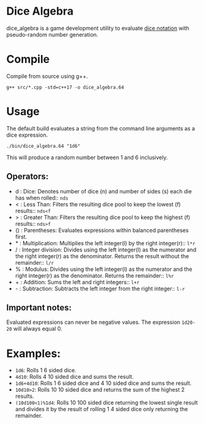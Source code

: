 # Dice Algebra


dice_algebra is a game development utility to evaluate [dice notation](https://en.wikipedia.org/wiki/Dice_notation) with pseudo-random number generation.



# Compile
Compile from source using g++.
```
g++ src/*.cpp -std=c++17 -o dice_algebra.64
```


# Usage
The default build evaluates a string from the command line arguments as a dice expression.
```
./bin/dice_algebra.64 "1d6"
```
This will produce a random number between 1 and 6 inclusively.


## Operators:
- d : Dice: Denotes number of dice (n) and number of sides (s) each die has when rolled:: `nds`
- < : Less Than: Filters the resulting dice pool to keep the lowest (f) results:: `nds<f`
- \> : Greater Than: Filters the resulting dice pool to keep the highest (f) results:: `nds>f`
- () : Parentheses: Evaluates expressions within balanced parentheses first.
- \* : Multiplication: Multiplies the left integer(l) by the right integer(r):: `l*r`
- / : Integer division: Divides using the left integer(l) as the numerator and the right integer(r) as the denominator. Returns the result without the remainder:: `l/r`
- % : Modulus: Divides using the left integer(l) as the numerator and the right integer(r) as the denominator. Returns the remainder:: `l%r`
- \+ : Addition: Sums the left and right integers:: `l+r`
- \- : Subtraction: Subtracts the left integer from the right integer:: `l-r`


## Important notes:
Evaluated expressions can never be negative values. The expression `1d20-20` will always equal 0.



# Examples:

- `1d6`: Rolls 1 6 sided dice.
- `4d10`: Rolls 4 10 sided dice and sums the result.
- `1d6+4d10`: Rolls 1 6 sided dice and 4 10 sided dice and sums the result.
- `10d10>2`: Rolls 10 10 sided dice and returns the sum of the highest 2 results.
- `(10d100<1)%1d4`: Rolls 10 100 sided dice returning the lowest single result and divides it by the result of rolling 1 4 sided dice only returning the remainder.
